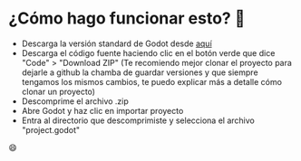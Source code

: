 # ¿Cómo hago funcionar esto? :thinking:
+ Descarga la versión standard de Godot desde [aquí](https://godotengine.org/download)
+ Descarga el código fuente haciendo clic en el botón verde que dice "Code" > "Download ZIP" (Te recomiendo mejor clonar el proyecto para dejarle a github la chamba de guardar versiones y que siempre tengamos los mismos cambios, te puedo explicar más a detalle cómo clonar un proyecto)
+ Descomprime el archivo .zip
+ Abre Godot y haz clic en importar proyecto
+ Entra al directorio que descomprimiste y selecciona el archivo "project.godot"


:smile:
